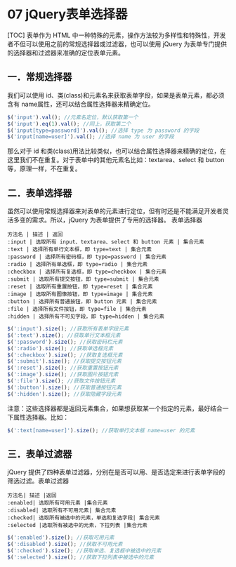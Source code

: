 # 07 jQuery表单选择器
[TOC]
表单作为 HTML 中一种特殊的元素，操作方法较为多样性和特殊性，开发者不但可以使用之前的常规选择器或过滤器，也可以使用 jQuery 为表单专门提供的选择器和过滤器来准确的定位表单元素。
## 一．常规选择器
我们可以使用 id、类(class)和元素名来获取表单字段，如果是表单元素，都必须含有 name属性，还可以结合属性选择器来精确定位。
```javascript
$('input').val(); //元素名定位，默认获取第一个
$('input').eq(1).val(); //同上，获取第二个
$('input[type=password]').val(); //选择 type 为 password 的字段
$('input[name=user]').val(); //选择 name 为 user 的字段
```
那么对于 id 和类(class)用法比较类似，也可以结合属性选择器来精确的定位，在这里我们不在重复。对于表单中的其他元素名比如：textarea、select 和 button 等，原理一样，不在重复。
## 二．表单选择器
虽然可以使用常规选择器来对表单的元素进行定位，但有时还是不能满足开发者灵活多变的需求。所以，jQuery 为表单提供了专用的选择器。
表单选择器
```table
方法名 | 描述 | 返回
:input | 选取所有 input、textarea、select 和 button 元素 | 集合元素
:text | 选择所有单行文本框，即 type=text | 集合元素
:password | 选择所有密码框，即 type=password | 集合元素
:radio | 选择所有单选框，即 type=radio | 集合元素
:checkbox | 选择所有复选框，即 type=checkbox | 集合元素
:submit | 选取所有提交按钮，即 type=submit | 集合元素
:reset | 选取所有重置按钮，即 type=reset | 集合元素
:image | 选取所有图像按钮，即 type=image | 集合元素
:button | 选择所有普通按钮，即 button 元素 | 集合元素
:file | 选择所有文件按钮，即 type=file | 集合元素
:hidden | 选择所有不可见字段，即 type=hidden | 集合元素
```
```javascript
$(':input').size(); //获取所有表单字段元素
$(':text').size(); //获取单行文本框元素
$(':password').size(); //获取密码栏元素
$(':radio').size(); //获取单选框元素
$(':checkbox').size(); //获取复选框元素
$(':submit').size(); //获取提交按钮元素
$(':reset').size(); //获取重置按钮元素
$(':image').size(); //获取图片按钮元素
$(':file').size(); //获取文件按钮元素
$(':button').size(); //获取普通按钮元素
$(':hidden').size(); //获取隐藏字段元素
```
注意：这些选择器都是返回元素集合，如果想获取某一个指定的元素，最好结合一下属性选择器。比如：
```javascript
$(':text[name=user]').size(); //获取单行文本框 name=user 的元素
```
## 三．表单过滤器
jQuery 提供了四种表单过滤器，分别在是否可以用、是否选定来进行表单字段的筛选过滤。表单过滤器
```table
方法名| 描述 |返回
:enabled| 选取所有可用元素 |集合元素
:disabled| 选取所有不可用元素| 集合元素
:checked| 选取所有被选中的元素，单选和复选字段| 集合元素
:selected |选取所有被选中的元素，下拉列表 |集合元素
```
```javascript
$(':enabled').size(); //获取可用元素
$(':disabled').size(); //获取不可用元素
$(':checked').size(); //获取单选、复选框中被选中的元素
$(':selected').size(); //获取下拉列表中被选中的元素
```